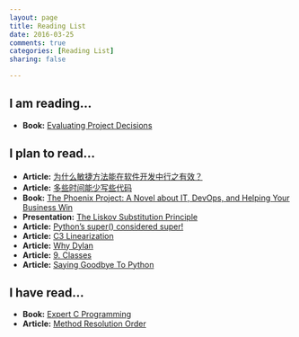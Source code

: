 ```yaml
---
layout: page
title: Reading List
date: 2016-03-25
comments: true
categories: [Reading List]
sharing: false

---
```


## I am reading...

* **Book:** [Evaluating Project Decisions](http://www.amazon.com/dp/B002VRZPHS/ref=wl_it_dp_o_pC_nS_ttl?_encoding=UTF8&colid=2VGMNARANNIG&coliid=I35GDOUJDKYF8B)

## I plan to read...

* **Article:** [为什么敏捷方法能在软件开发中行之有效？](http://coolshell.cn/articles/2622.html)
* **Article:** [多些时间能少写些代码](http://coolshell.cn/articles/5686.html)
* **Book:** [The Phoenix Project: A Novel about IT, DevOps, and Helping Your Business Win](http://www.amazon.com/Phoenix-Project-DevOps-Helping-Business/dp/0988262509/ref=tmm_pap_swatch_0?_encoding=UTF8&coliid=I2L0YPFTCKDPQO&colid=2VGMNARANNIG&qid=&sr=)
* **Presentation:** [The Liskov Substitution Principle](http://www.engr.mun.ca/~theo/Courses/sd/5895-downloads/sd-principles-3.ppt.pdf)
* **Article:** [Python’s super() considered super!](https://rhettinger.wordpress.com/2011/05/26/super-considered-super/)
* **Article:** [C3 Linearization](https://en.wikipedia.org/wiki/C3_linearization)
* **Article:** [Why Dylan](http://opendylan.org/documentation/intro-dylan/why-dylan.html)
* **Article:** [9. Classes](https://docs.python.org/2/tutorial/classes.html)
* **Article:** [Saying Goodbye To Python](http://www.ianbicking.org/blog/2014/02/saying-goodbye-to-python.html)

## I have read...

* **Book:** [Expert C Programming](http://ecx.images-amazon.com/images/I/41g5xoVIvKL._SX408_BO1,204,203,200_.jpg)
* **Article:** [Method Resolution Order](http://python-history.blogspot.com/2010/06/method-resolution-order.html)
